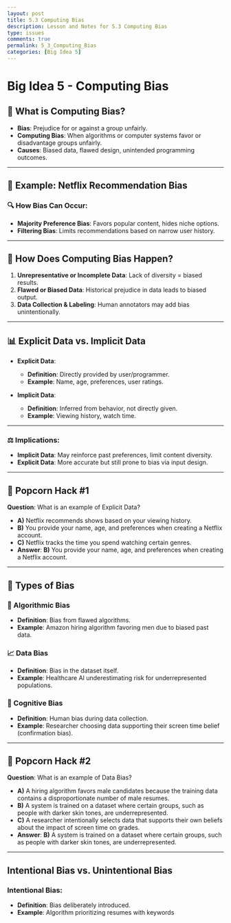 ```yaml
---
layout: post
title: 5.3 Computing Bias
description: Lesson and Notes for 5.3 Computing Bias
type: issues 
comments: true
permalink: 5_3_Computing_Bias
categories: [Big Idea 5]
---
```


# Big Idea 5 - Computing Bias

## 📌 What is Computing Bias?
- **Bias**: Prejudice for or against a group unfairly.
- **Computing Bias**: When algorithms or computer systems favor or disadvantage groups unfairly.
- **Causes**: Biased data, flawed design, unintended programming outcomes.

---

## 🎥 Example: Netflix Recommendation Bias
### 🔍 How Bias Can Occur:
- **Majority Preference Bias**: Favors popular content, hides niche options.
- **Filtering Bias**: Limits recommendations based on narrow user history.

---

## 🧐 How Does Computing Bias Happen?
1. **Unrepresentative or Incomplete Data**: Lack of diversity = biased results.
2. **Flawed or Biased Data**: Historical prejudice in data leads to biased output.
3. **Data Collection & Labeling**: Human annotators may add bias unintentionally.

---

## 📊 Explicit Data vs. Implicit Data
- **Explicit Data**:
  - **Definition**: Directly provided by user/programmer.
  - **Example**: Name, age, preferences, user ratings.

- **Implicit Data**:
  - **Definition**: Inferred from behavior, not directly given.
  - **Example**: Viewing history, watch time.

---

### ⚖️ Implications:
- **Implicit Data**: May reinforce past preferences, limit content diversity.
- **Explicit Data**: More accurate but still prone to bias via input design.

---

## 🤔 Popcorn Hack #1
**Question**: What is an example of Explicit Data?
- **A)** Netflix recommends shows based on your viewing history.
- **B)** You provide your name, age, and preferences when creating a Netflix account.
- **C)** Netflix tracks the time you spend watching certain genres.
- **Answer**: **B)** You provide your name, age, and preferences when creating a Netflix account.

---

## 📝 Types of Bias

### 🤖 Algorithmic Bias
- **Definition**: Bias from flawed algorithms.
- **Example**: Amazon hiring algorithm favoring men due to biased past data.

### 📈 Data Bias
- **Definition**: Bias in the dataset itself.
- **Example**: Healthcare AI underestimating risk for underrepresented populations.

### 🧠 Cognitive Bias
- **Definition**: Human bias during data collection.
- **Example**: Researcher choosing data supporting their screen time belief (confirmation bias).

---

## 🤔 Popcorn Hack #2
**Question**: What is an example of Data Bias?
- **A)** A hiring algorithm favors male candidates because the training data contains a disproportionate number of male resumes.
- **B)** A system is trained on a dataset where certain groups, such as people with darker skin tones, are underrepresented.
- **C)** A researcher intentionally selects data that supports their own beliefs about the impact of screen time on grades.
- **Answer**: **B)** A system is trained on a dataset where certain groups, such as people with darker skin tones, are underrepresented.

---

## Intentional Bias vs. Unintentional Bias

### **Intentional Bias**:
- **Definition**: Bias deliberately introduced.
- **Example**: Algorithm prioritizing resumes with keywords
